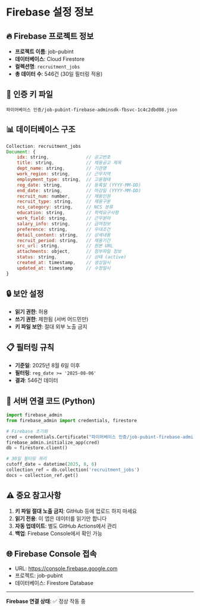 # Firebase 설정 정보

## 🔥 Firebase 프로젝트 정보
- **프로젝트 이름**: job-pubint
- **데이터베이스**: Cloud Firestore
- **컬렉션명**: `recruitment_jobs`
- **총 데이터 수**: 546건 (30일 필터링 적용)

## 🔑 인증 키 파일
```
파이어베이스 인증/job-pubint-firebase-adminsdk-fbsvc-1c4c2dbd08.json
```

## 📊 데이터베이스 구조
```javascript
Collection: recruitment_jobs
Document: {
    idx: string,              // 공고번호
    title: string,            // 채용공고 제목
    dept_name: string,        // 기관명
    work_region: string,      // 근무지역
    employment_type: string,  // 고용형태
    reg_date: string,         // 등록일 (YYYY-MM-DD)
    end_date: string,         // 마감일 (YYYY-MM-DD)
    recruit_num: number,      // 채용인원
    recruit_type: string,     // 채용구분
    ncs_category: string,     // NCS 분류
    education: string,        // 학력요구사항
    work_field: string,       // 근무분야
    salary_info: string,      // 급여정보
    preference: string,       // 우대조건
    detail_content: string,   // 상세내용
    recruit_period: string,   // 채용기간
    src_url: string,          // 원본 URL
    attachments: object,      // 첨부파일 정보
    status: string,           // 상태 (active)
    created_at: timestamp,    // 생성일시
    updated_at: timestamp     // 수정일시
}
```

## 🔒 보안 설정
- **읽기 권한**: 허용
- **쓰기 권한**: 제한됨 (서버 어드민만)
- **키 파일 보안**: 절대 외부 노출 금지

## 📋 필터링 규칙
- **기준일**: 2025년 8월 6일 이후
- **필터링**: `reg_date >= '2025-08-06'`
- **결과**: 546건 데이터

## 🔧 서버 연결 코드 (Python)
```python
import firebase_admin
from firebase_admin import credentials, firestore

# Firebase 초기화
cred = credentials.Certificate("파이어베이스 인증/job-pubint-firebase-adminsdk-fbsvc-1c4c2dbd08.json")
firebase_admin.initialize_app(cred)
db = firestore.client()

# 30일 필터링 쿼리
cutoff_date = datetime(2025, 8, 6)
collection_ref = db.collection('recruitment_jobs')
docs = collection_ref.get()
```

## ⚠️ 중요 참고사항
1. **키 파일 절대 노출 금지**: GitHub 등에 업로드 하지 마세요
2. **읽기 전용**: 이 앱은 데이터를 읽기만 합니다
3. **자동 업데이트**: 별도 GitHub Actions에서 관리
4. **백업**: Firebase Console에서 확인 가능

## 🌐 Firebase Console 접속
- URL: https://console.firebase.google.com
- 프로젝트: job-pubint
- 데이터베이스: Firestore Database

---
**Firebase 연결 상태**: ✅ 정상 작동 중